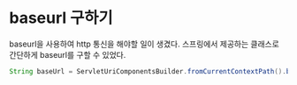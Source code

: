 # baseurl 구하기
baseurl을 사용하여 http 통신을 해야할 일이 생겼다.
스프링에서 제공하는 클래스로 간단하게 baseurl를 구할 수 있었다.   

```java
String baseUrl = ServletUriComponentsBuilder.fromCurrentContextPath().build().toUriString();
```
